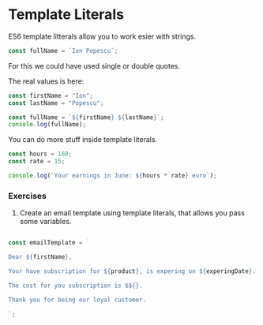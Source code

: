 # Template Literals

ES6 template litterals allow you to work esier with strings.

```javascript
const fullName = `Ion Popescu`;
```
For this we could have used single or double quotes.

The real values is here:
```javascript
const firstName = "Ion";
const lastName = "Popescu";

const fullName = `${firstName} ${lastName}`;
console.log(fullName);

```
You can do more stuff inside template literals.

```javascript
const hours = 160;
const rate = 15;

console.log(`Your earnings in June: ${hours * rate} euro`);
```
### Exercises

1. Create an email template using template literals, that allows you pass some variables.

```javascript

const emailTemplate = `

Dear ${firstName},

Your have subscription for ${product}, is expering on ${experingDate}.

The cost for you subscription is $${}.

Thank you for being our loyal customer.

`;

```
